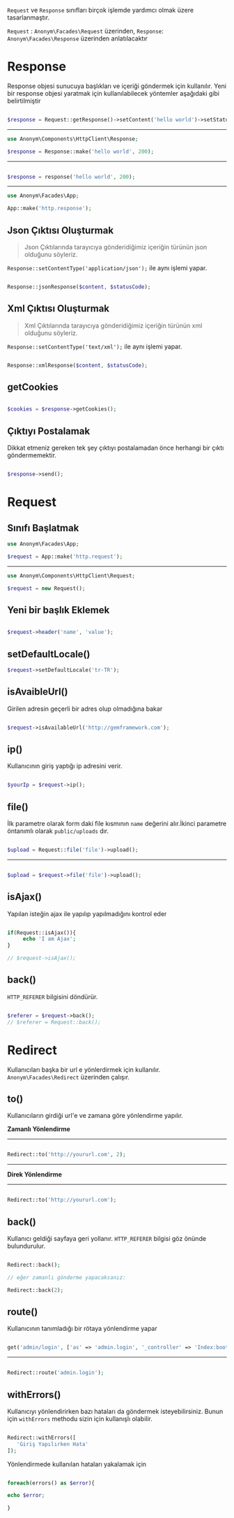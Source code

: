 `Request` ve `Response` sınıfları birçok işlemde yardımcı olmak üzere tasarlanmaştır.

`Request` : `Anonym\Facades\Request` üzerinden,
`Response`: `Anonym\Facades\Response` üzerinden anlatılacaktır


Response
=========

Response objesi sunucuya başlıkları ve içeriği göndermek için kullanılır.
Yeni bir response objesi yaratmak için kullanılabilecek yöntemler aşağıdaki gibi belirtilmiştir

```php

$response = Request::getResponse()->setContent('hello world')->setStatusCode(200);

```

**********

```php
use Anonym\Components\HttpClient\Response;

$response = Response::make('hello world', 200);

```

************

```php

$response = response('hello world', 200);

```

************

```php
use Anonym\Facades\App;

App::make('http.response');

```

Json Çıktısı Oluşturmak
----------

>Json Çıktılarında tarayıcıya gönderidiğimiz içeriğin türünün json olduğunu söyleriz.

`Response::setContentType('application/json');` ile aynı işlemi yapar.


```php

Response::jsonResponse($content, $statusCode);

```


Xml Çıktısı Oluşturmak
---------

>Xml Çıktılarında tarayıcıya gönderidiğimiz içeriğin türünün xml olduğunu söyleriz.

`Response::setContentType('text/xml');` ile aynı işlemi yapar.

```php

Response::xmlResponse($content, $statusCode);

```


getCookies
----------

```php

$cookies = $response->getCookies();

```


Çıktıyı Postalamak
----------
Dikkat etmeniz gereken tek şey çıktıyı postalamadan önce herhangi bir çıktı göndermemektir.

```php

$response->send();

```

Request
==========


Sınıfı Başlatmak
-----------

```php
use Anonym\Facades\App;

$request = App::make('http.request');

```
**********

```php
use Anonym\Components\HttpClient\Request;

$request = new Request();

```


Yeni bir başlık Eklemek
-----------

```php

$request->header('name', 'value');

```

setDefaultLocale()
--------------


```php
$request->setDefaultLocale('tr-TR');
```


isAvaibleUrl()
---------

Girilen adresin geçerli bir adres olup olmadığına bakar

```php

$request->isAvailableUrl('http://gemframework.com');

```

ip()
------------


Kullanıcının giriş yaptığı ip adresini verir.

```php

$yourIp = $request->ip();

```

file()
-----------

İlk parametre olarak form daki file kısmının `name` değerini alır.İkinci parametre öntanımlı olarak `public/uploads` dır.

```php

$upload = Request::file('file')->upload();

```

************

```php

$upload = $request->file('file')->upload();

```

isAjax()
----------

Yapılan isteğin ajax ile yapılıp yapılmadığını kontrol eder


```php

if(Request::isAjax()){
     echo 'I am Ajax';
}

// $request->isAjax();

```


back()
----------

`HTTP_REFERER` bilgisini döndürür.


```php

$referer = $request->back();
// $referer = Request::back();

```


Redirect
==========


Kullanıcıları başka bir url e yönlerdirmek için kullanılır.
`Anonym\Facades\Redirect` üzerinden çalışır.

to()
----------

Kullanıcıların girdiği url'e ve zamana göre yönlendirme yapılır.


**Zamanlı Yönlendirme**
***************

```php

Redirect::to('http://yoururl.com', 2);

```

---------------

**Direk Yönlendirme**
***************


```php

Redirect::to('http://yoururl.com');

```


back()
-----------


Kullanıcı geldiği sayfaya geri yollanır. `HTTP_REFERER` bilgisi göz önünde bulundurulur.

```php

Redirect::back();

// eğer zamanlı gönderme yapacaksanız: 

Redirect::back(2); 

```

route()
-----------

Kullanıcının tanımladığı bir rötaya yönlendirme yapar

```php

get('admin/login', ['as' => 'admin.login', '_controller' => 'Index:boot'];

```


-----------

```php

Redirect::route('admin.login');

```

withErrors()
--------------

Kullanıcıyı yönlendirirken bazı hataları da göndermek isteyebilirsiniz. Bunun için `withErrors` methodu sizin için kullanışlı olabilir.

```php

Redirect::withErrors([
   'Giriş Yapılırken Hata'
]);

```

Yönlendirmede kullanılan hataları yakalamak için

```php

foreach(errors() as $error){

echo $error;

}

```